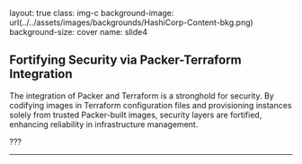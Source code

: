 layout: true
class: img-c
background-image: url(../../assets/images/backgrounds/HashiCorp-Content-bkg.png)
background-size: cover
name: slide4

## Fortifying Security via Packer-Terraform Integration

The integration of Packer and Terraform is a stronghold for security. By codifying images in Terraform configuration files and provisioning instances solely from trusted Packer-built images, security layers are fortified, enhancing reliability in infrastructure management.

???

---
